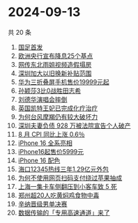 # 2024-09-13

共 20 条

<!-- BEGIN ZHIHUSEARCH -->
<!-- 最后更新时间 Fri Sep 13 2024 15:03:50 GMT+0800 (China Standard Time) -->
1. [国足首发](https://www.zhihu.com/search?q=国足首发)
1. [欧洲央行宣布降息25个基点](https://www.zhihu.com/search?q=欧洲央行宣布降息25个基点)
1. [网传东北雨姐视频造假塌房](https://www.zhihu.com/search?q=网传东北雨姐视频造假塌房)
1. [深圳加大以旧换新补贴范围](https://www.zhihu.com/search?q=深圳加大以旧换新补贴范围)
1. [华为三折叠屏手机售价19999元起](https://www.zhihu.com/search?q=华为三折叠屏手机售价19999元起)
1. [孙颖莎3比0战胜田志希](https://www.zhihu.com/search?q=孙颖莎3比0战胜田志希)
1. [刘德华演唱会摔倒](https://www.zhihu.com/search?q=刘德华演唱会摔倒)
1. [英国凯特王妃已完成化疗治疗](https://www.zhihu.com/search?q=英国凯特王妃已完成化疗治疗)
1. [为何台风摩羯仍有较大破坏力](https://www.zhihu.com/search?q=为何台风摩羯仍有较大破坏力)
1. [深圳夫妻负债 928 万被法院宣告个人破产](https://www.zhihu.com/search?q=深圳夫妻负债%20928%20万被法院宣告个人破产)
1. [8 月 CPI 同比上涨 0.6％](https://www.zhihu.com/search?q=8%20月%20CPI%20同比上涨%200.6％)
1. [iPhone 16 全系亮相](https://www.zhihu.com/search?q=iPhone%2016%20全系亮相)
1. [iPhone16起售价5999元](https://www.zhihu.com/search?q=iPhone16起售价5999元)
1. [iPhone 16 配色](https://www.zhihu.com/search?q=iPhone%2016%20配色)
1. [海口12345热线三年1.29亿元外包](https://www.zhihu.com/search?q=海口12345热线三年1.29亿元外包)
1. [为何不使用网页扫码支付绕过苹果抽成](https://www.zhihu.com/search?q=为何不使用网页扫码支付绕过苹果抽成)
1. [上海一集卡车侧翻压到小客车致 5 死](https://www.zhihu.com/search?q=上海一集卡车侧翻压到小客车致%205%20死)
1. [郑州超20人吃黄焖鸡食物中毒](https://www.zhihu.com/search?q=郑州超20人吃黄焖鸡食物中毒)
1. [辛纳晋级男单决赛](https://www.zhihu.com/search?q=辛纳晋级男单决赛)
1. [数据传输的「专用高速通道」来了](https://www.zhihu.com/search?q=数据传输的「专用高速通道」来了)
<!-- END ZHIHUSEARCH -->

